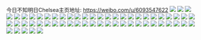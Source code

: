 今日不知明日Chelsea主页地址: https://weibo.com/u/6093547622 
![](https://wx4.sinaimg.cn/mw2000/006EnU6agy1h96o6glxt3j30u0140h1i.jpg) 
![](https://wx4.sinaimg.cn/mw2000/006EnU6agy1h96o6o20jxj32c03404qq.jpg) 
![](https://wx4.sinaimg.cn/mw2000/006EnU6agy1h96o6ia1j8j33402c0b2a.jpg) 
![](https://wx4.sinaimg.cn/mw2000/006EnU6agy1h96o7mg3tfj30u00lrjus.jpg) 
![](https://wx4.sinaimg.cn/mw2000/006EnU6agy1h96o6lgw9xj33402c0u0y.jpg) 
![](https://wx4.sinaimg.cn/mw2000/006EnU6agy1h96o6euciyj33402c0hdv.jpg) 
![](https://wx4.sinaimg.cn/mw2000/006EnU6agy1h93gg87g87j31400u0gu7.jpg) 
![](https://wx4.sinaimg.cn/mw2000/006EnU6agy1h8olldukkpj30u0140k3b.jpg) 
![](https://wx4.sinaimg.cn/mw2000/006EnU6agy1h8isuqyhadj31330u0n9n.jpg) 
![](https://wx4.sinaimg.cn/mw2000/006EnU6agy1h8isusi81mj30u013in1d.jpg) 
![](https://wx4.sinaimg.cn/mw2000/006EnU6agy1h8isus8mojj30u013i47x.jpg) 
![](https://wx4.sinaimg.cn/mw2000/006EnU6agy1h8isurwobmj30u013i49n.jpg) 
![](https://wx4.sinaimg.cn/mw2000/006EnU6agy1h8isur8tu1j31400u0tn1.jpg) 
![](https://wx4.sinaimg.cn/mw2000/006EnU6agy1h8isuqkirlj30u013idqj.jpg) 
![](https://wx4.sinaimg.cn/mw2000/006EnU6agy1h8fi0jnjsbj30u0140n6q.jpg) 
![](https://wx4.sinaimg.cn/mw2000/006EnU6agy1h8fi0hib1pj30u0140diu.jpg) 
![](https://wx4.sinaimg.cn/mw2000/006EnU6agy1h8fi0h8sfaj31400u048m.jpg) 
![](https://wx4.sinaimg.cn/mw2000/006EnU6agy1h8amywluckj32c03401ky.jpg) 
![](https://wx4.sinaimg.cn/mw2000/006EnU6agy1h8amyy2xtkj33402c01ky.jpg) 
![](https://wx4.sinaimg.cn/mw2000/006EnU6agy1h8amyzfo0hj33402c0hdt.jpg) 
![](https://wx4.sinaimg.cn/mw2000/006EnU6agy1h84xkdyfszj30u01hc7jp.jpg) 
![](https://wx4.sinaimg.cn/mw2000/006EnU6agy1h84xkegc7rj30u01hcqfp.jpg) 
![](https://wx4.sinaimg.cn/mw2000/006EnU6agy1h84xkcfrwhj30u01hc7jn.jpg) 
![](https://wx4.sinaimg.cn/mw2000/006EnU6agy1h84xkeyl2ij30u01hck3p.jpg) 
![](https://wx4.sinaimg.cn/mw2000/006EnU6agy1h84xkfh781j30u01hc4be.jpg) 
![](https://wx4.sinaimg.cn/mw2000/006EnU6agy1h84xkpxiw4j30u01hcn73.jpg) 
![](https://wx4.sinaimg.cn/mw2000/006EnU6agy1h7pwqqa3z9j30u01400zz.jpg) 
![](https://wx4.sinaimg.cn/mw2000/006EnU6agy1h7hziyqssaj30u0140tge.jpg) 
![](https://wx4.sinaimg.cn/mw2000/006EnU6agy1h7fbzeb8u5j30u01syq8g.jpg) 
![](https://wx4.sinaimg.cn/mw2000/006EnU6agy1h7fbzdi601j30u01sygqz.jpg) 
![](https://wx4.sinaimg.cn/mw2000/006EnU6agy1h7fbzf3mj1j30u01sy79l.jpg) 
![](https://wx4.sinaimg.cn/mw2000/006EnU6agy1h7ei3346hej30u014010t.jpg) 
![](https://wx4.sinaimg.cn/mw2000/006EnU6agy1h7ei43ey6fj30u00ynaca.jpg) 
![](https://wx4.sinaimg.cn/mw2000/006EnU6agy1h7ei3j78osj31400u0gt2.jpg) 
![](https://wx4.sinaimg.cn/mw2000/006EnU6agy1h7ei2rdicoj30u0140tey.jpg) 
![](https://wx4.sinaimg.cn/mw2000/006EnU6agy1h7cq4md2rzj30u00w6wgl.jpg) 
![](https://wx4.sinaimg.cn/mw2000/006EnU6agy1h7awyvyz9fj32c02f4jx6.jpg) 
![](https://wx4.sinaimg.cn/mw2000/006EnU6agy1h7awyty4rij32c02qp7wi.jpg) 
![](https://wx4.sinaimg.cn/mw2000/006EnU6agy1h7awyz5hbgj33402c0kjm.jpg) 
![](https://wx4.sinaimg.cn/mw2000/006EnU6agy1h79u7gqgnpj32c0340npd.jpg) 
![](https://wx4.sinaimg.cn/mw2000/006EnU6agy1h79u7jnjijj30wi0vhwqe.jpg) 
![](https://wx4.sinaimg.cn/mw2000/006EnU6agy1h76eufcp9nj30u00xdwfo.jpg) 
![](https://wx4.sinaimg.cn/mw2000/006EnU6agy1h6wwfy75zpj31400u010a.jpg) 
![](https://wx4.sinaimg.cn/mw2000/006EnU6agy1h6q5po4h5ij30wi19pwj3.jpg) 
![](https://wx4.sinaimg.cn/mw2000/006EnU6agy1h664thcwmwj30sg0lcmxo.jpg) 
![](https://wx4.sinaimg.cn/mw2000/006EnU6agy1h5yguomkuej30u014010v.jpg) 
![](https://wx4.sinaimg.cn/mw2000/006EnU6agy1h5uupc70wij32c0340kjm.jpg) 
![](https://wx4.sinaimg.cn/mw2000/006EnU6agy1h58zhv4z5rj30uo0sidq8.jpg) 
![](https://wx4.sinaimg.cn/mw2000/006EnU6agy1h50hwqf8jgj30n010sqam.jpg) 
![](https://wx4.sinaimg.cn/mw2000/006EnU6agy1h4yf0p3kakj30wi1gy7an.jpg) 
![](https://wx4.sinaimg.cn/mw2000/006EnU6agy1h4v3so309mj33402c0e82.jpg) 
![](https://wx4.sinaimg.cn/mw2000/006EnU6agy1h4pj38dxo5j33402c0kjm.jpg) 
![](https://wx4.sinaimg.cn/mw2000/006EnU6agy1h4pj3l1xnkj30yi0u0dnl.jpg) 
![](https://wx4.sinaimg.cn/mw2000/006EnU6agy1h4pj3k969nj35282uohdu.jpg) 
![](https://wx4.sinaimg.cn/mw2000/006EnU6agy1h4b1yef8h5j32c0340npf.jpg) 
![](https://wx4.sinaimg.cn/mw2000/006EnU6agy1h4b1yknc9vj32c0340kjo.jpg) 
![](https://wx4.sinaimg.cn/mw2000/006EnU6agy1h4b1ylihinj30wi1fcall.jpg) 
![](https://wx4.sinaimg.cn/mw2000/006EnU6agy1h3yfli92rpj32c03407wj.jpg) 
